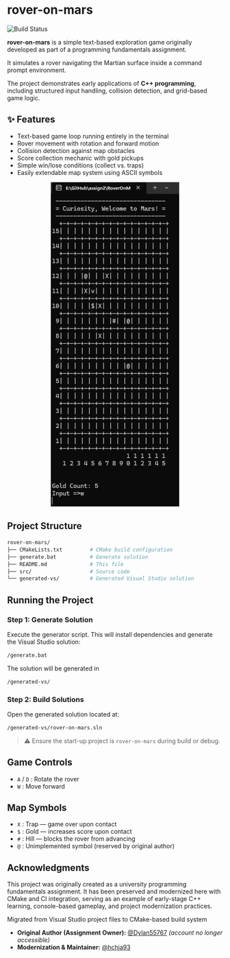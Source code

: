 # rover-on-mars

![Build Status](https://github.com/hchia93/rover-on-mars/actions/workflows/build.yml/badge.svg?branch=main)

**rover-on-mars** is a simple text-based exploration game originally developed as part of a programming fundamentals assignment.  

It simulates a rover navigating the Martian surface inside a command prompt environment.  

The project demonstrates early applications of **C++ programming**, including structured input handling, collision detection, and grid-based game logic.

## ✨ Features

- Text-based game loop running entirely in the terminal  
- Rover movement with rotation and forward motion  
- Collision detection against map obstacles  
- Score collection mechanic with gold pickups  
- Simple win/lose conditions (collect vs. traps)  
- Easily extendable map system using ASCII symbols  

<p align="center">
  <img src="rover-on-mars.gif" alt="Preview" width="300"/>
</p>

## Project Structure

```bash
rover-on-mars/
├── CMakeLists.txt         # CMake build configuration
├── generate.bat           # Generate solution
├── README.md              # This file
├── src/                   # Source code
└── generated-vs/          # Generated Visual Studio solution
```

## Running the Project

### Step 1: Generate Solution

Execute the generator script. This will install dependencies and generate the Visual Studio solution:

```cmd
/generate.bat
```

The solution will be generated in

```cmd
/generated-vs/
```

### Step 2: Build Solutions

Open the generated solution located at:

```cmd
/generated-vs/rover-on-mars.sln
```

> ⚠️ Ensure the start-up project is `rover-on-mars` during build or debug.

## Game Controls

- `A` / `D` : Rotate the rover  
- `W` : Move forward  

## Map Symbols

- `X` : Trap — game over upon contact  
- `$` : Gold — increases score upon contact  
- `#` : Hill — blocks the rover from advancing  
- `@` : Unimplemented symbol (reserved by original author)  

## Acknowledgments
This project was originally created as a university programming fundamentals assignment.
It has been preserved and modernized here with CMake and CI integration, serving as an example of early-stage C++ learning, console-based gameplay, and project modernization practices.

Migrated from Visual Studio project files to CMake-based build system

- **Original Author (Assignment Owner):** [@Dylan55767](https://github.com/Dylan55767) *(account no longer accessible)*  
- **Modernization & Maintainer:** [@hchia93](https://github.com/hchia93)
